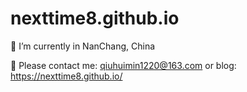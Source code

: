 # nexttime8.github.io
📍  I’m currently in NanChang, China

📢 Please contact me: qiuhuimin1220@163.com or blog: https://nexttime8.github.io/
